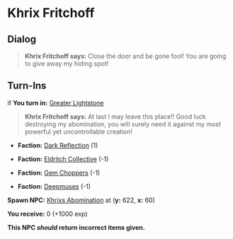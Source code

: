 # Khrix Fritchoff
## Dialog 

>**Khrix Fritchoff says:** Close the door and be gone fool! You are going to give away my hiding spot!
## Turn-Ins





if **You turn in:** [Greater Lightstone](/item/10400)


>**Khrix Fritchoff says:** At last I may leave this place!! Good luck destroying my abomination, you will surely need it against my most powerful yet uncontrollable creation!


* __Faction:__ [Dark Reflection](/faction/238) (1)


* __Faction:__ [Eldritch Collective](/faction/245) (-1)


* __Faction:__ [Gem Choppers](/faction/255) (-1)


* __Faction:__ [Deepmuses](/faction/240) (-1)


**Spawn NPC:**  [Khrixs Abomination](/npc/63111) at (**y:** 622, **x:** 60)


 **You receive:** 0 (+1000 exp)

**This NPC *should* return incorrect items given.**


